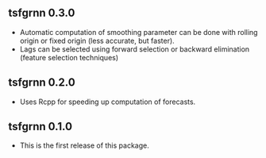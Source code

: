 ## tsfgrnn 0.3.0

* Automatic computation of smoothing parameter can be done with rolling origin or fixed origin (less accurate, but faster).
* Lags can be selected using forward selection or backward elimination (feature selection techniques)

## tsfgrnn 0.2.0

* Uses Rcpp for speeding up computation of forecasts.


## tsfgrnn 0.1.0

* This is the first release of this package.
